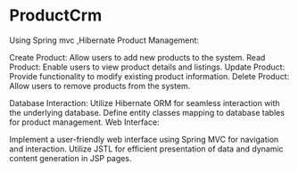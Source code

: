 # ProductCrm
Using Spring mvc ,Hibernate 
Product Management:

Create Product: Allow users to add new products to the system.
Read Product: Enable users to view product details and listings.
Update Product: Provide functionality to modify existing product information.
Delete Product: Allow users to remove products from the system.

Database Interaction:
Utilize Hibernate ORM for seamless interaction with the underlying database.
Define entity classes mapping to database tables for product management.
Web Interface:

Implement a user-friendly web interface using Spring MVC for navigation and interaction.
Utilize JSTL for efficient presentation of data and dynamic content generation in JSP pages.
